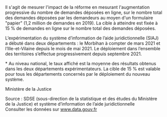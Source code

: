 <p>
Il s'agit de mesurer l'impact de la réforme en mesurant l'augmentation progressive du nombre de demandes déposées en ligne, sur le nombre total des demandes déposées par les demandeurs au moyen d'un formulaire "papier" (1,2 million de demandes en 2019). 
La cible à atteindre est fixée à 15&nbsp;% de demandes en ligne sur le nombre total des demandes déposées.
</p>
<p>
 L’expérimentation du système d’information de l’aide juridictionnelle (SIAJ) a débuté dans deux départements : le Morbihan à compter de mars 2021 et l’Ille-et-Vilaine depuis le mois de mai 2021. Le déploiement dans l’ensemble des territoires s’effectue progressivement depuis septembre 2021.
</p>
<p>
 * Au niveau national, le taux affiché est la moyenne des résultats obtenus dans les deux départements expérimentateurs. La cible de 15&nbsp;% est valable pour tous les départements concernés par le déploiement du nouveau système.
</p>
Ministère de la Justice
<p class="font-italic body-2">Source : SDSE (sous-direction de la statistique et des études du Ministère de la Justice) et système d’information de l’aide juridictionnelle <br> Consulter les données sur <a target="_blank" href="https://www.data.gouv.fr/fr/datasets/barometre-des-resultats-de-laction-publique/">www.data.gouv.fr</a></p>
